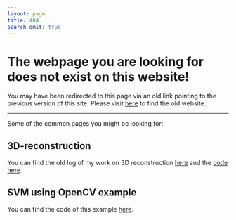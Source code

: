 ```yaml
---
layout: page
title: 404
search_omit: true
---
```

# The webpage you are looking for does not exist on this website!

You may have been redirected to this page via an old link pointing to the previous version of this site. Please visit <a href="https://sites.google.com/a/btabibian.com/btabibian/">here</a> to find the old website.

----


Some of the common pages you might be looking for:


## 3D-reconstruction
You can find the old log of my work on 3D reconstruction <a href="https://sites.google.com/a/btabibian.com/btabibian/projects/3d-reconstruction/">here</a> and the <a href="https://sites.google.com/a/btabibian.com/btabibian/projects/3d-reconstruction/code">code here</a>.

## SVM using OpenCV example
You can find the code of this example <a href="https://sites.google.com/a/btabibian.com/btabibian/labbook/svmusingopencv">here</a>.
